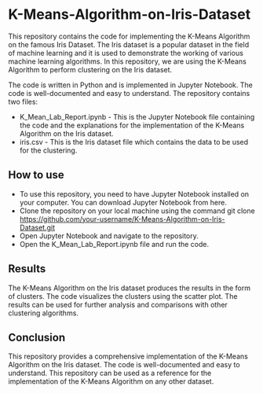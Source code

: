 # K-Means-Algorithm-on-Iris-Dataset
This repository contains the code for implementing the K-Means Algorithm on the famous Iris Dataset. The Iris dataset is a popular dataset in the field of machine learning and it is used to demonstrate the working of various machine learning algorithms. In this repository, we are using the K-Means Algorithm to perform clustering on the Iris dataset.

The code is written in Python and is implemented in Jupyter Notebook. The code is well-documented and easy to understand. The repository contains two files:

- K\_Mean\_Lab\_Report.ipynb - This is the Jupyter Notebook file containing the code and the explanations for the implementation of the K-Means Algorithm on the Iris dataset.
- iris.csv - This is the Iris dataset file which contains the data to be used for the clustering.

## How to use

- To use this repository, you need to have Jupyter Notebook installed on your computer. You can download Jupyter Notebook from here.
- Clone the repository on your local machine using the command git clone https://github.com/your-username/K-Means-Algorithm-on-Iris-Dataset.git
- Open Jupyter Notebook and navigate to the repository.
- Open the K\_Mean\_Lab\_Report.ipynb file and run the code.

## Results

The K-Means Algorithm on the Iris dataset produces the results in the form of clusters. The code visualizes the clusters using the scatter plot. The results can be used for further analysis and comparisons with other clustering algorithms.

## Conclusion

This repository provides a comprehensive implementation of the K-Means Algorithm on the Iris dataset. The code is well-documented and easy to understand. This repository can be used as a reference for the implementation of the K-Means Algorithm on any other dataset.
